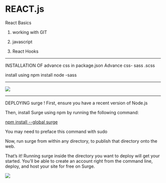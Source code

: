 # REACT.js

React Basics 
1) working with GIT 

2) javascript 

3) React Hooks 

<hr />
INSTALLATION OF advance css in package.json
Advance css- sass .scss

install using npm install node -sass
<hr/>
<img src="https://mildaintrainings.com/wp-content/uploads/2017/11/react-logo.png"/>

<hr/>
DEPLOYING surge !
First, ensure you have a recent version of Node.js

Then, install Surge using npm by running the following command:

<u>npm install --global surge</u>

You may need to preface this command with sudo

Now, run surge from within any directory, to publish that directory onto the web.

That’s it! Running surge inside the directory you want to deploy will get your started. You’ll be able to create an account right from the command line, deploy, and host your site for free on Surge.

<img src="https://surge.sh/images/help/getting-started-with-surge.gif"/>
